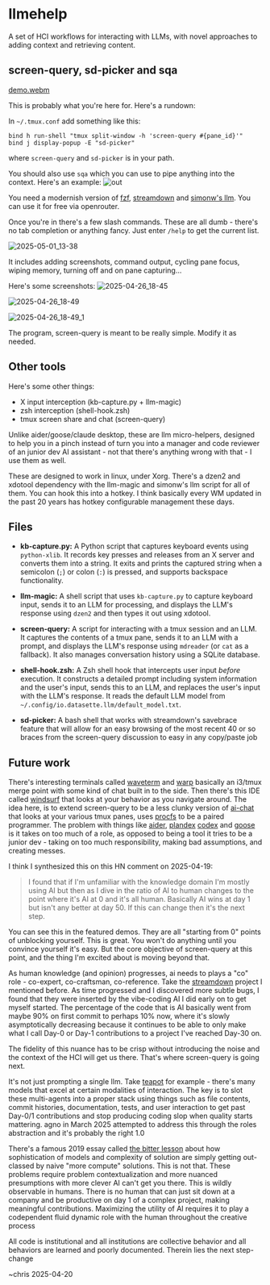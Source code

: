 # llmehelp

A set of HCI workflows for interacting with LLMs, with novel approaches to adding context and retrieving content.

## screen-query, sd-picker and sqa
[demo.webm](https://github.com/user-attachments/assets/9e8dd99a-510b-4708-9ab5-58b75edf5945)

This is probably what you're here for. Here's a rundown:

In `~/.tmux.conf` add something like this:

    bind h run-shell "tmux split-window -h 'screen-query #{pane_id}'"
    bind j display-popup -E "sd-picker"

where `screen-query` and `sd-picker` is in your path.

You should also use `sqa` which you can use to pipe anything into the context. Here's an example:
![out](https://github.com/user-attachments/assets/62318080-9d67-41de-921b-976ad61e1122)


You need a modernish version of [fzf](https://github.com/junegunn/fzf), [streamdown](https://github.com/kristopolous/Streamdown) and [simonw's llm](https://github.com/simonw/llm). You can use it for free via openrouter.

Once you're in there's a few slash commands. These are all dumb - there's no tab completion or anything fancy. Just enter `/help` to get the current list.

![2025-05-01_13-38](https://github.com/user-attachments/assets/e57ea643-cb63-4727-9901-e15109b81adb)


It includes adding screenshots, command output, cycling pane focus, wiping memory, turning off and on pane capturing... 

Here's some screenshots:
![2025-04-26_18-45](https://github.com/user-attachments/assets/a81cbcea-cb15-46d9-92ac-5430238b2b85)

![2025-04-26_18-49](https://github.com/user-attachments/assets/c8b98e30-cd09-47bc-b751-02a929a82703)

![2025-04-26_18-49_1](https://github.com/user-attachments/assets/c752f94f-b780-4a8b-b597-1ce62b2bdb78)

The program, screen-query is meant to be really simple. Modify it as needed.

## Other tools

Here's some other things:

* X input interception (kb-capture.py + llm-magic)
* zsh interception (shell-hook.zsh)
* tmux screen share and chat (screen-query)

Unlike aider/goose/claude desktop, these are llm micro-helpers, designed to help you in a pinch instead of turn you into a manager and code reviewer of an junior dev AI assistant - not that there's anything wrong with that - I use them as well.


These are designed to work in linux, under Xorg. There's a dzen2 and xdotool dependency with the llm-magic and simonw's llm script for all of them.
You can hook this into a hotkey. I think basically every WM updated in the past 20 years has hotkey configurable management these days.

## Files

*   **kb-capture.py:** A Python script that captures keyboard events using `python-xlib`. It records key presses and releases from an X server and converts them into a string.  It exits and prints the captured string when a semicolon (`;`) or colon (`:`) is pressed, and supports backspace functionality.

*   **llm-magic:** A shell script that uses `kb-capture.py` to capture keyboard input, sends it to an LLM for processing, and displays the LLM's response using `dzen2` and then types it out using xdotool. 

*   **screen-query:** A script for interacting with a tmux session and an LLM. It captures the contents of a tmux pane, sends it to an LLM with a prompt, and displays the LLM's response using `mdreader` (or `cat` as a fallback). It also manages conversation history using a SQLite database.

*   **shell-hook.zsh:** A Zsh shell hook that intercepts user input *before* execution. It constructs a detailed prompt including system information and the user's input, sends this to an LLM, and replaces the user's input with the LLM's response.  It reads the default LLM model from `~/.config/io.datasette.llm/default_model.txt`.

*   **sd-picker:** A bash shell that works with streamdown's savebrace feature that will allow for an easy browsing of the most recent 40 or so braces from the screen-query discussion to easy in any copy/paste job

## Future work

There's interesting terminals called [waveterm](https://www.waveterm.dev/) and [warp](https://www.warp.dev/) basically an i3/tmux merge point with some kind of chat built in to the side. Then there's this IDE called [windsurf](https://windsurf.com/editor) that looks at your behavior as you navigate around. The idea here, is to extend screen-query to be a less clunky version of [ai-chat](https://github.com/sigoden/aichat) that looks at your various tmux panes, uses [procfs](https://en.wikipedia.org/wiki/Procfs) to be a paired programmer. The problem with things like [aider](https://aider.chat/), [plandex](https://plandex.ai/) [codex](https://github.com/openai/codex) and [goose](https://github.com/block/goose) is it takes on too much of a role, as opposed to being a tool it tries to be a junior dev - taking on too much responsibility, making bad assumptions, and creating messes. 

I think I synthesized this on this HN comment on 2025-04-19: 

> I found that if I'm unfamiliar with the knowledge domain I'm mostly using AI but then as I dive in the ratio of AI to human changes to the point where it's AI at 0 and it's all human.
> Basically AI wins at day 1 but isn't any better at day 50. If this can change then it's the next step.

You can see this in the featured demos. They are all "starting from 0" points of unblocking yourself. This is great. You won't do anything until you convince yourself it's easy. But the core objective of screen-query at this point, and the thing I'm excited about is moving beyond that.

As human knowledge (and opinion) progresses, ai needs to plays a "co" role - co-expert, co-craftsman, co-reference. Take the [streamdown](https://github.com/kristopolous/Streamdown) project I mentioned before. As time progressed and I discovered more subtle bugs, I found that they were inserted by the vibe-coding AI I did early on to get myself started. The percentage of the code that is AI basically went from maybe 90% on first commit to perhaps 10% now, where it's slowly asymptotically decreasing because it continues to be able to only make what I call Day-0 or Day-1 contributions to a project I've reached Day-30 on.

The fidelity of this nuance has to be crisp without introducing the noise and the context of the HCI will get us there. That's where screen-query is going next.

It's not just prompting a single llm. Take [teapot](https://huggingface.co/teapotai/teapotllm) for example - there's many models that excel at certain modalities of interaction. The key is to slot these multi-agents into a proper stack using things such as file contents, commit histories, documentation, tests, and user interaction to get past Day-0/1 contributions and stop producing coding slop when quality starts mattering. agno in March 2025 attempted to address this through the roles abstraction and it's probably the right 1.0

There's a famous 2019 essay called [the bitter lesson](http://www.incompleteideas.net/IncIdeas/BitterLesson.html) about how sophistication of models and complexity of solution are simply getting out-classed by naive "more compute" solutions. This is not that. These problems require problem contextualization and more nuanced presumptions with more clever AI can't get you there. This is wildly observable in humans. There is no human that can just sit down at a company and be productive on day 1 of a complex project, making meaningful contributions. Maximizing the utility of AI requires it to play a codependent fluid dynamic role with the human throughout the creative process

All code is institutional and all institutions are collective behavior and all behaviors are learned and poorly documented. Therein lies the next step-change

~chris 2025-04-20
